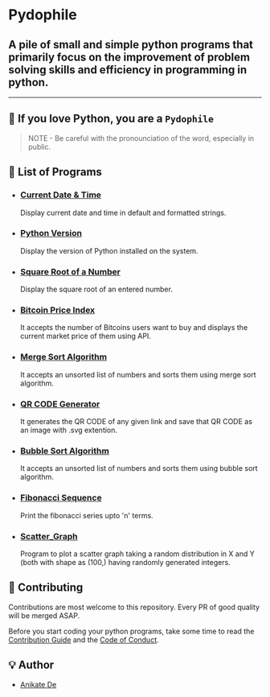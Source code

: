 # Pydophile

## A pile of small and simple python programs that primarily focus on the improvement of problem solving skills and efficiency in programming in python.

---

## 💖 If you love Python, you are a `Pydophile`

> NOTE - Be careful with the pronounciation of the word, especially in public.

## 📜 List of Programs

- ### [Current Date & Time](PROGRAMS/date_time.py)

    Display current date and time in default and formatted strings.

- ### [Python Version](PROGRAMS/version.py)

    Display the version of Python installed on the system.

- ### [Square Root of a Number](PROGRAMS/square_root.py)

    Display the square root of an entered number.

- ### [Bitcoin Price Index](PROGRAMS/bitcoin.py)

    It accepts the number of Bitcoins users want to buy and displays the current market price of them using API.

- ### [Merge Sort Algorithm](PROGRAMS/merge_sort.py)

    It accepts an unsorted list of numbers and sorts them using merge sort algorithm.

- ### [QR CODE Generator](PROGRAMS/QRcode.py)
    
    It generates the QR CODE of any given link and save that QR CODE as an image with .svg extention.

- ### [Bubble Sort Algorithm](PROGRAMS/Bubble_Sort.py)

    It accepts an unsorted list of numbers and sorts them using bubble sort algorithm.

- ### [Fibonacci Sequence](PROGRAMS/fibonacci.py)

    Print the fibonacci series upto 'n' terms.
- ### [Scatter_Graph](PROGRAMS/Plot_graph.py)
    
    Program to plot a scatter graph taking a random distribution in X and Y (both with shape as (100,) having randomly generated integers.


## 🤝 Contributing

Contributions are most welcome to this repository. Every PR of good quality will be merged ASAP.

Before you start coding your python programs, take some time to read the [Contribution Guide](contributing.md) and the [Code of Conduct](code_of_conduct.md).

## 💡 Author

- [Anikate De](https://www.github.com/Anikate-De)
